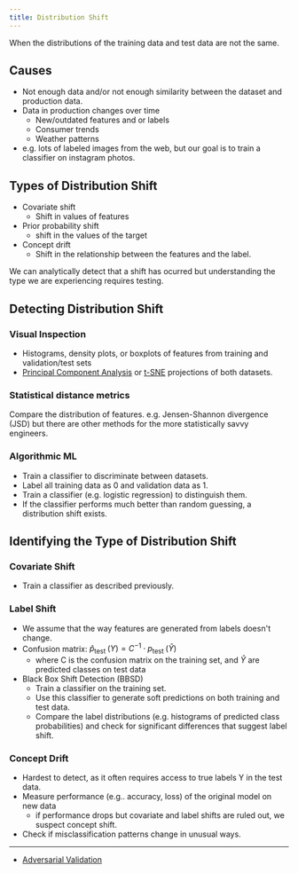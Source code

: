 ```yaml
---
title: Distribution Shift
---
```


When the distributions of the training data and test data are not the same.

## Causes
- Not enough data and/or not enough similarity between the dataset and production data.
- Data in production changes over time
	- New/outdated features and or labels
	- Consumer trends
	- Weather patterns
- e.g. lots of labeled images from the web, but our goal is to train a classifier on instagram photos.

## Types of Distribution Shift
- Covariate shift
	- Shift in values of features
- Prior probability shift
	- shift in the values of the target
- Concept drift
	- Shift in the relationship between the features and the label.

We can analytically detect that a shift has ocurred but understanding the type we are experiencing requires testing.

## Detecting Distribution Shift
### Visual Inspection
- Histograms, density plots, or boxplots of features from training and validation/test sets
- [Principal Component Analysis](/machine-learning-foundations/principal-component-analysis) or [t-SNE](/machine-learning-foundations/t-sne) projections of both datasets.
### Statistical distance metrics
Compare the distribution of features. e.g. Jensen-Shannon divergence (JSD) but there are other methods for the more statistically savvy engineers.
### Algorithmic ML
- Train a classifier to discriminate between datasets.
- Label all training data as 0 and validation data as 1.
- Train a classifier (e.g. logistic regression) to distinguish them.
- If the classifier performs much better than random guessing, a distribution shift exists.
## Identifying the Type of Distribution Shift
### Covariate Shift
- Train a classifier as described previously.
### Label Shift
- We assume that the way features are generated from labels doesn't change.
- Confusion matrix: $\hat{p}_{\text {test }}(Y)=C^{-1} \cdot p_{\text {test }}(\hat{Y})$
	- where C is the confusion matrix on the training set, and $\hat{Y}$ are predicted classes on test data
- Black Box Shift Detection (BBSD)
	- Train a classifier on the training set.
	- Use this classifier to generate soft predictions on both training and test data.
	- Compare the label distributions (e.g. histograms of predicted class probabilities) and check for significant differences that suggest label shift.
### Concept Drift
- Hardest to detect, as it often requires access to true labels Y in the test data.
- Measure performance (e.g.. accuracy, loss) of the original model on new data
	- if performance drops but covariate and label shifts are ruled out, we suspect concept shift.
- Check if misclassification patterns change in unusual ways.


--- 
- [Adversarial Validation](/machine-learning-foundations/adversarial-validation)
